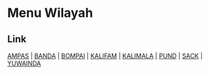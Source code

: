 # Menu Wilayah

## Link

[AMPAS](https://github.com/gigit-pemilu/pemilu-2024-91-papua/tree/main/pileg-dpr/hitung-suara/sub/91-papua/sub/11-keerom/sub/01-waris/sub/2006-ampas)
 | 
[BANDA](https://github.com/gigit-pemilu/pemilu-2024-91-papua/tree/main/pileg-dpr/hitung-suara/sub/91-papua/sub/11-keerom/sub/01-waris/sub/2001-banda)
 | 
[BOMPAI](https://github.com/gigit-pemilu/pemilu-2024-91-papua/tree/main/pileg-dpr/hitung-suara/sub/91-papua/sub/11-keerom/sub/01-waris/sub/2007-bompai)
 | 
[KALIFAM](https://github.com/gigit-pemilu/pemilu-2024-91-papua/tree/main/pileg-dpr/hitung-suara/sub/91-papua/sub/11-keerom/sub/01-waris/sub/2003-kalifam)
 | 
[KALIMALA](https://github.com/gigit-pemilu/pemilu-2024-91-papua/tree/main/pileg-dpr/hitung-suara/sub/91-papua/sub/11-keerom/sub/01-waris/sub/2005-kalimala)
 | 
[PUND](https://github.com/gigit-pemilu/pemilu-2024-91-papua/tree/main/pileg-dpr/hitung-suara/sub/91-papua/sub/11-keerom/sub/01-waris/sub/2002-pund)
 | 
[SACK](https://github.com/gigit-pemilu/pemilu-2024-91-papua/tree/main/pileg-dpr/hitung-suara/sub/91-papua/sub/11-keerom/sub/01-waris/sub/2008-sack)
 | 
[YUWAINDA](https://github.com/gigit-pemilu/pemilu-2024-91-papua/tree/main/pileg-dpr/hitung-suara/sub/91-papua/sub/11-keerom/sub/01-waris/sub/2004-yuwainda)

